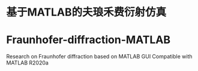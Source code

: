 # 基于MATLAB的夫琅禾费衍射仿真
# Fraunhofer-diffraction-MATLAB
Research on Fraunhofer diffraction based on MATLAB GUI
Compatible with MATLAB R2020a
